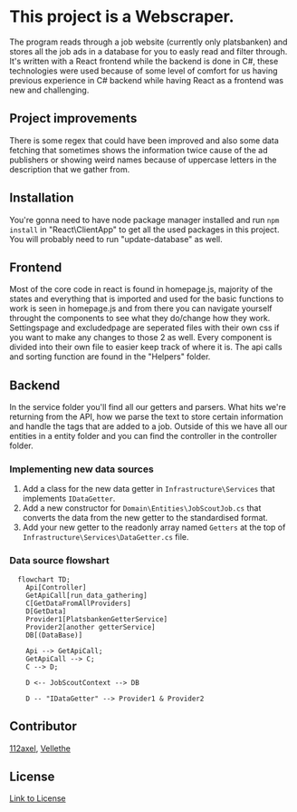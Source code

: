 # This project is a Webscraper.

The program reads through a job website (currently only platsbanken) and stores all the job ads in a database for you to easly read and filter through.
It's written with a React frontend while the backend is done in C#, these technologies were used because of some level of comfort for us having previous experience in
C# backend while having React as a frontend was new and challenging. 

## **Project improvements**
There is some regex that could have been improved and also some data fetching that sometimes
shows the information twice cause of the ad publishers or showing weird names because of uppercase letters in the description that we gather from.

## **Installation**
You're gonna need to have node package manager installed and run ```npm install``` in "React\ClientApp" to get all the used packages in this project. 
You will probably need to run "update-database" as well.

## **Frontend**
Most of the core code in react is found in homepage.js, majority of the states and everything that is imported and used for the basic functions to work is seen in homepage.js
and from there you can navigate yourself throught the components to see what they do/change how they work. Settingspage and excludedpage are seperated files with their own css
if you want to make any changes to those 2 as well.
Every component is divided into their own file to easier keep track of where it is. The api calls and sorting function are found in the "Helpers" folder.

## **Backend**
In the service folder you'll find all our getters and parsers. What hits we're returning from the API, how we parse the text to store certain information and handle the tags that
are added to a job. Outside of this we have all our entities in a entity folder and you can find the controller in the controller folder.

### **Implementing new data sources**
1. Add a class for the new data getter in ```Infrastructure\Services``` that implements ```IDataGetter```.
2. Add a new constructor for ```Domain\Entities\JobScoutJob.cs``` that converts the data from the new getter to the standardised format.
3. Add your new getter to the readonly array named ```Getters``` at the top of ```Infrastructure\Services\DataGetter.cs``` file.

### **Data source flowshart**

```mermaid
  flowchart TD;
    Api[Controller]
    GetApiCall[run_data_gathering]
    C[GetDataFromAllProviders]
    D[GetData]
    Provider1[PlatsbankenGetterService]
    Provider2[another getterService]
    DB[(DataBase)]

    Api --> GetApiCall;
    GetApiCall --> C;
    C --> D;

    D <-- JobScoutContext --> DB

    D -- "IDataGetter" --> Provider1 & Provider2
```

## **Contributor**
[112axel](https://github.com/112axel),
[Vellethe](https://github.com/Vellethe)


## **License**
[Link to License](./License.txt)
